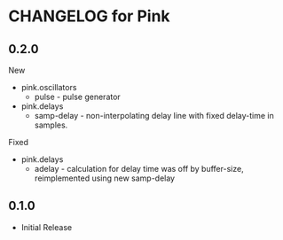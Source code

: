 # CHANGELOG for Pink

## 0.2.0

New 

* pink.oscillators
  * pulse - pulse generator
* pink.delays
  * samp-delay - non-interpolating delay line with fixed delay-time in
    samples.

Fixed

* pink.delays
  * adelay - calculation for delay time was off by buffer-size, reimplemented
    using new samp-delay

## 0.1.0

* Initial Release
